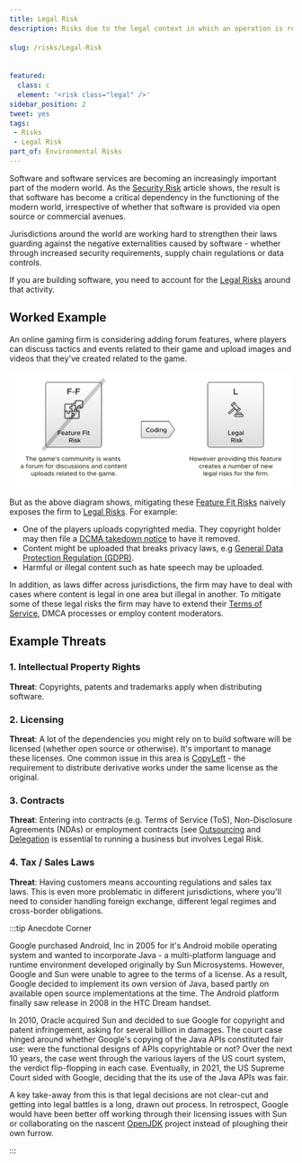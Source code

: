 ```yaml
---
title: Legal Risk
description: Risks due to the legal context in which an operation is running.

slug: /risks/Legal-Risk


featured: 
  class: c
  element: '<risk class="legal" />'
sidebar_position: 2
tweet: yes
tags: 
 - Risks
 - Legal Risk
part_of: Environmental Risks
---
```


<RiskIntro fm={frontMatter} />

Software and software services are becoming an increasingly important part of the modern world.  As the [Security Risk](/tags/Security-Risk) article shows, the result is that software has become a critical dependency in the functioning of the modern world, irrespective of whether that software is provided via open source or commercial avenues.  

Jurisdictions around the world are working hard to strengthen their laws guarding against the negative externalities caused by software - whether through increased security requirements, supply chain regulations or data controls.  

If you are building software, you need to account for the [Legal Risks](/tags/Legal-Risk) around that activity.   

## Worked Example

An online gaming firm is considering adding forum features, where players can discuss tactics and events related to their game and upload images and videos that they've created related to the game.  

![Mitigating Feature Fit Risk Leads to Legal Risk](/img/generated/risks/posters/legal-risk.svg)

But as the above diagram shows, mitigating these [Feature Fit Risks](/tags/Feature-Fit-Risk) naively exposes the firm to [Legal Risks](/tags/Legal-Risk).  For example:

  - One of the players uploads copyrighted media.  They copyright holder may then file a [DCMA takedown notice](https://www.dmca.com/FAQ/What-is-a-DMCA-Takedown) to have it removed.
  - Content might be uploaded that breaks privacy laws, e.g [General Data Protection Regulation (GDPR)](https://gdpr-info.eu).
  - Harmful or illegal content such as hate speech may be uploaded.
  
In addition, as laws differ across jurisdictions, the firm may have to deal with cases where content is legal in one area but illegal in another.  To mitigate some of these legal risks the firm may have to extend their [Terms of Service](https://en.wikipedia.org/wiki/Terms_of_service), DMCA processes or employ content moderators.

## Example Threats

### 1. Intellectual Property Rights

**Threat**: Copyrights, patents and trademarks apply when distributing software.   

### 2.  Licensing

**Threat**: A lot of the dependencies you might rely on to build software will be licensed (whether open source or otherwise).  It's important to manage these licenses.  One common issue in this area is [CopyLeft](https://en.wikipedia.org/wiki/Copyleft) - the requirement to distribute derivative works under the same license as the original.

### 3. Contracts

**Threat**: Entering into contracts (e.g. Terms of Service (ToS), Non-Disclosure Agreements (NDAs) or employment contracts (see [Outsourcing](/tags/Outsourcing) and [Delegation](/tags/Delegation) is essential to running a business but involves Legal Risk.

### 4. Tax / Sales Laws

**Threat**: Having customers means  accounting regulations and sales tax laws.  This is even more problematic in different jurisdictions, where you'll need to consider handling foreign exchange, different legal regimes and cross-border obligations.

:::tip Anecdote Corner

Google purchased Android, Inc in 2005 for it's Android mobile operating system and wanted to incorporate Java - a multi-platform language and runtime environment developed originally by Sun Microsystems.  However, Google and Sun were unable to agree to the terms of a license.  As a result, Google decided to implement its own version of Java, based partly on available open source implementations at the time.  The Android platform finally saw release in 2008 in the HTC Dream handset.

In 2010, Oracle acquired Sun and decided to sue Google for copyright and patent infringement, asking for several billion in damages.  The court case hinged around whether Google's copying of the Java APIs constituted fair use:  were the functional designs of APIs copyrightable or not?  Over the next 10 years, the case went through the various layers of the US court system, the verdict flip-flopping in each case.  Eventually, in 2021, the US Supreme Court sided with Google, deciding that the its use of the Java APIs was fair.

A key take-away from this is that legal decisions are not clear-cut and getting into legal battles is a long, drawn out process.  In retrospect, Google would have been better off working through their licensing issues with Sun or collaborating on the nascent [OpenJDK](https://openjdk.org) project instead of ploughing their own furrow.   

:::